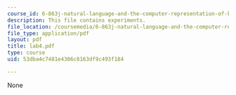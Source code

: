 ```yaml
---
course_id: 6-863j-natural-language-and-the-computer-representation-of-knowledge-spring-2003
description: This file contains experiments.
file_location: /coursemedia/6-863j-natural-language-and-the-computer-representation-of-knowledge-spring-2003/53dba4c7481e4306c8163df9c493f184_lab4.pdf
file_type: application/pdf
layout: pdf
title: lab4.pdf
type: course
uid: 53dba4c7481e4306c8163df9c493f184

---
```

None